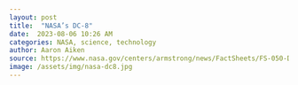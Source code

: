```yaml
---
layout: post
title:  "NASA’s DC-8"
date:  2023-08-06 10:26 AM
categories: NASA, science, technology
author: Aaron Aiken
source: https://www.nasa.gov/centers/armstrong/news/FactSheets/FS-050-DFRC.html
image: /assets/img/nasa-dc8.jpg
---
```

